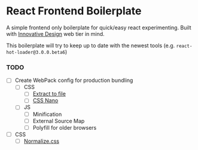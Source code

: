 React Frontend Boilerplate
==========================

A simple frontend only boilerplate for quick/easy react experimenting.
Built with [Innovative Design](http://innovativedesign.club) web tier in mind.

This boilerplate will try to keep up to date with the newest tools (e.g. `react-hot-loader@3.0.0.beta6`)

### TODO

- [ ] Create WebPack config for production bundling
  - [ ] CSS
    - [ ] [Extract to file](https://github.com/webpack-contrib/extract-text-webpack-plugin)
    - [ ] [CSS Nano](http://cssnano.co/)
  - [ ] JS
    - [ ] Minification
    - [ ] External Source Map
    - [ ] Polyfill for older browsers
- [ ] CSS
  - [ ] [Normalize.css](https://necolas.github.io/normalize.css/)
